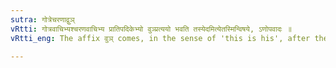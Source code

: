 ```yaml
---
sutra: गोत्रेचरणाद्वुञ्
vRtti: गोत्रवाचिभ्यश्चरणवाचिभ्य प्रातिपदिकेभ्यो वुञ्प्रत्ययो भवति तस्येदमित्येतस्मिन्विषये, ऽणोपवादः ॥
vRtti_eng: The affix वुञ् comes, in the sense of 'this is his', after the words denoting Family-names or names of Vedic Schools.

---
```

